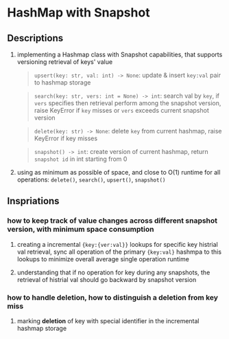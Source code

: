 # HashMap with Snapshot

## Descriptions

1. implementing a Hashmap class with Snapshot capabilities, that supports versioning retrieval of keys' value

    > `upsert(key: str, val: int) -> None`: update & insert `key:val` pair to hashmap storage

    > `search(key: str, vers: int = None) -> int`: search val by `key`, if `vers` specifies then retrieval perform among the snapshot version, raise KeyError if `key` misses or `vers` exceeds current snapshot version

    > `delete(key: str) -> None`: delete `key` from current hashmap, raise KeyError if key misses

    > `snapshot() -> int`: create version of current hashmap, return `snapshot id` in int starting from 0

2. using as minimum as possible of space, and close to O(1) runtime for all operations: `delete()`, `search()`, `upsert()`, `snapshot()`

## Inspriations

### how to keep track of value changes across different snapshot version, with minimum space consumption

1. creating a incremental `{key:{ver:val}}` lookups for specific key histrial val retrieval, sync all operation of the primary `{key:val}` hashmpa to this lookups to minimize overall average single operation runtime

2. understanding that if no operation for key during any snapshots, the retrieval of histrial val should go backward by snapshot version

### how to handle deletion, how to distinguish a deletion from key miss

1. marking **deletion** of key with special identifier in the incremental hashmap storage
